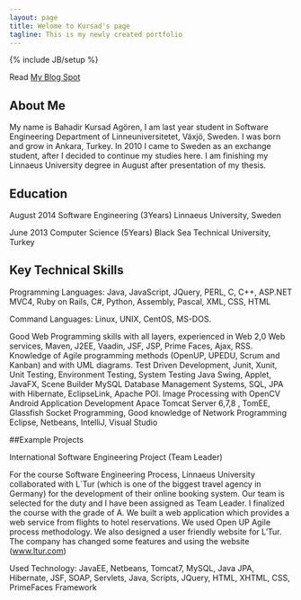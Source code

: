 ```yaml
---
layout: page
title: Welome to Kursad's page 
tagline: This is my newly created portfolio
---
```

{% include JB/setup %}

Read [My Blog Spot](http://publicabstract.plogspot.se)



## About Me

My name is Bahadir Kursad Agören, I am last year student in Software Engineering Department of
Linneuniversitetet, Växjö, Sweden. I was born and grow in Ankara, Turkey. In 2010 I came to Sweden as an
exchange student, after I decided to continue my studies here. I am finishing my Linnaeus University degree in
August after presentation of my thesis.

## Education

August 2014      Software Engineering (3Years) Linnaeus University, Sweden 

June   2013      Computer Science (5Years) Black Sea Technical University, Turkey

## Key Technical Skills

Programming Languages: Java, JavaScript, JQuery, PERL, C, C++, ASP.NET MVC4, Ruby on Rails, C#, Python, Assembly, Pascal, XML, CSS, HTML

Command Languages: Linux, UNIX, CentOS, MS-DOS.

 Good Web Programming skills with all layers, experienced in Web 2,0 Web services, Maven, J2EE, Vaadin, JSF,  JSP,  Prime Faces, Ajax, RSS.
 Knowledge of Agile programming methods (OpenUP, UPEDU, Scrum and Kanban) and with UML diagrams.
 Test Driven Development, Junit, Xunit, Unit Testing, Environment Testing, System Testing
 Java Swing, Applet, JavaFX, Scene Builder
 MySQL Database Management Systems, SQL, JPA with Hibernate, EclipseLink, Apache POI.
 Image Processing with OpenCV
 Android Application Development
 Apace Tomcat Server 6,7,8 , TomEE, Glassfish
 Socket Programming, Good knowledge of Network Programming
 Eclipse, Netbeans, IntelliJ, Visual Studio

##Example Projects

International Software Engineering Project (Team Leader)

For the course Software Engineering Process, Linnaeus University collaborated with L`Tur (which is one of the biggest travel agency in Germany) for the development of their online booking system. Our team is selected for the duty and I have been assigned as Team Leader. I finalized the course with the grade of A. 
We built a web application which provides a web service from flights to hotel reservations. We used Open UP Agile process methodology. We also designed a user friendly website for L’Tur. The company has changed some features and using the website (www.ltur.com) 

Used Technology: JavaEE, Netbeans, Tomcat7, MySQL, Java JPA, Hibernate, JSF, SOAP, Servlets, 
Java, Scripts, JQuery, HTML, XHTML, CSS, PrimeFaces Framework



  




